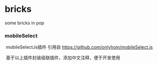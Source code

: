 # bricks
some bricks  in pop
### mobileSelect

  mobileSelectJs插件 引用自 https://github.com/onlyhom/mobileSelect.js
  
  基于以上插件封装级联插件，添加中文注释，便于开发使用
